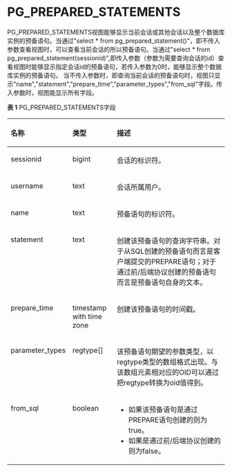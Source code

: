 # PG\_PREPARED\_STATEMENTS

PG\_PREPARED\_STATEMENTS视图能够显示当前会话或其他会话以及整个数据库实例的预备语句。当通过"select * from pg_prepared_statement()"，即不传入参数查看视图时，可以查看当前会话的所以预备语句。当通过"select * from pg_prepared_statement(sessionid)",即传入参数（参数为需要查询会话的id）查看视图时能够显示指定会话id的预备语句，若传入参数为0时，能够显示整个数据库实例的预备语句。
当不传入参数时，即查询当前会话的预备语句时，视图只显示"name","statement","prepare_time","parameter_types","from_sql"字段。传入参数时，视图能显示所有字段。

**表 1**  PG\_PREPARED\_STATEMENTS字段

<a name="zh-cn_topic_0283136606_zh-cn_topic_0237122425_zh-cn_topic_0059778133_tc25f02433de2419f8da4d0a8c2c8e562"></a>
<table><thead align="left"><tr id="zh-cn_topic_0283136606_zh-cn_topic_0237122425_zh-cn_topic_0059778133_rea54060e599a49eb9c70be97cf91d9a0"><th class="cellrowborder" valign="top" width="22.55%" id="mcps1.2.4.1.1"><p id="zh-cn_topic_0283136606_zh-cn_topic_0237122425_zh-cn_topic_0059778133_a32c1f84b5026462b86d11c4d809914f3"><a name="zh-cn_topic_0283136606_zh-cn_topic_0237122425_zh-cn_topic_0059778133_a32c1f84b5026462b86d11c4d809914f3"></a><a name="zh-cn_topic_0283136606_zh-cn_topic_0237122425_zh-cn_topic_0059778133_a32c1f84b5026462b86d11c4d809914f3"></a>名称</p>
</th>
<th class="cellrowborder" valign="top" width="20.69%" id="mcps1.2.4.1.2"><p id="zh-cn_topic_0283136606_zh-cn_topic_0237122425_zh-cn_topic_0059778133_adc94583cb9b24e22bc66ecd21efdbf23"><a name="zh-cn_topic_0283136606_zh-cn_topic_0237122425_zh-cn_topic_0059778133_adc94583cb9b24e22bc66ecd21efdbf23"></a><a name="zh-cn_topic_0283136606_zh-cn_topic_0237122425_zh-cn_topic_0059778133_adc94583cb9b24e22bc66ecd21efdbf23"></a>类型</p>
</th>
<th class="cellrowborder" valign="top" width="56.76%" id="mcps1.2.4.1.3"><p id="zh-cn_topic_0283136606_zh-cn_topic_0237122425_zh-cn_topic_0059778133_a338cfb9341434b298385f2ba72e9620a"><a name="zh-cn_topic_0283136606_zh-cn_topic_0237122425_zh-cn_topic_0059778133_a338cfb9341434b298385f2ba72e9620a"></a><a name="zh-cn_topic_0283136606_zh-cn_topic_0237122425_zh-cn_topic_0059778133_a338cfb9341434b298385f2ba72e9620a"></a>描述</p>
</th>
</tr>
</thead>
<tbody><tr id="zh-cn_topic_0283136606_zh-cn_topic_0237122425_zh-cn_topic_0059778133_r70b979ea9a8c44088f169a2ed862a5e8"><td class="cellrowborder" valign="top" width="22.55%" headers="mcps1.2.4.1.1 "><p id="zh-cn_topic_0283136606_zh-cn_topic_0237122425_zh-cn_topic_0059778133_a189be4244ba24464883ea28942896966"><a name="zh-cn_topic_0283136606_zh-cn_topic_0237122425_zh-cn_topic_0059778133_a189be4244ba24464883ea28942896966"></a><a name="zh-cn_topic_0283136606_zh-cn_topic_0237122425_zh-cn_topic_0059778133_a189be4244ba24464883ea28942896966"></a>sessionid</p>
</td>
<td class="cellrowborder" valign="top" width="20.69%" headers="mcps1.2.4.1.2 "><p id="zh-cn_topic_0283136606_zh-cn_topic_0237122425_zh-cn_topic_0059778133_ab01485ca1bd84a359dfeeb153ad699f9"><a name="zh-cn_topic_0283136606_zh-cn_topic_0237122425_zh-cn_topic_0059778133_ab01485ca1bd84a359dfeeb153ad699f9"></a><a name="zh-cn_topic_0283136606_zh-cn_topic_0237122425_zh-cn_topic_0059778133_ab01485ca1bd84a359dfeeb153ad699f9"></a>bigint</p>
</td>
<td class="cellrowborder" valign="top" width="56.76%" headers="mcps1.2.4.1.3 "><p id="zh-cn_topic_0283136606_zh-cn_topic_0237122425_zh-cn_topic_0059778133_a382f47d73e7848e19eb1855c75c577e6"><a name="zh-cn_topic_0283136606_zh-cn_topic_0237122425_zh-cn_topic_0059778133_a382f47d73e7848e19eb1855c75c577e6"></a><a name="zh-cn_topic_0283136606_zh-cn_topic_0237122425_zh-cn_topic_0059778133_a382f47d73e7848e19eb1855c75c577e6"></a>会话的标识符。</p>
</td>
</tr>
<tr id="zh-cn_topic_0283136606_zh-cn_topic_0237122425_zh-cn_topic_0059778133_r70b979ea9a8c44088f169a2ed862a5e8"><td class="cellrowborder" valign="top" width="22.55%" headers="mcps1.2.4.1.1 "><p id="zh-cn_topic_0283136606_zh-cn_topic_0237122425_zh-cn_topic_0059778133_a189be4244ba24464883ea28942896966"><a name="zh-cn_topic_0283136606_zh-cn_topic_0237122425_zh-cn_topic_0059778133_a189be4244ba24464883ea28942896966"></a><a name="zh-cn_topic_0283136606_zh-cn_topic_0237122425_zh-cn_topic_0059778133_a189be4244ba24464883ea28942896966"></a>username</p>
</td>
<td class="cellrowborder" valign="top" width="20.69%" headers="mcps1.2.4.1.2 "><p id="zh-cn_topic_0283136606_zh-cn_topic_0237122425_zh-cn_topic_0059778133_ab01485ca1bd84a359dfeeb153ad699f9"><a name="zh-cn_topic_0283136606_zh-cn_topic_0237122425_zh-cn_topic_0059778133_ab01485ca1bd84a359dfeeb153ad699f9"></a><a name="zh-cn_topic_0283136606_zh-cn_topic_0237122425_zh-cn_topic_0059778133_ab01485ca1bd84a359dfeeb153ad699f9"></a>text</p>
</td>
<td class="cellrowborder" valign="top" width="56.76%" headers="mcps1.2.4.1.3 "><p id="zh-cn_topic_0283136606_zh-cn_topic_0237122425_zh-cn_topic_0059778133_a382f47d73e7848e19eb1855c75c577e6"><a name="zh-cn_topic_0283136606_zh-cn_topic_0237122425_zh-cn_topic_0059778133_a382f47d73e7848e19eb1855c75c577e6"></a><a name="zh-cn_topic_0283136606_zh-cn_topic_0237122425_zh-cn_topic_0059778133_a382f47d73e7848e19eb1855c75c577e6"></a>会话所属用户。</p>
</td>
</tr>
<tr id="zh-cn_topic_0283136606_zh-cn_topic_0237122425_zh-cn_topic_0059778133_r70b979ea9a8c44088f169a2ed862a5e8"><td class="cellrowborder" valign="top" width="22.55%" headers="mcps1.2.4.1.1 "><p id="zh-cn_topic_0283136606_zh-cn_topic_0237122425_zh-cn_topic_0059778133_a189be4244ba24464883ea28942896966"><a name="zh-cn_topic_0283136606_zh-cn_topic_0237122425_zh-cn_topic_0059778133_a189be4244ba24464883ea28942896966"></a><a name="zh-cn_topic_0283136606_zh-cn_topic_0237122425_zh-cn_topic_0059778133_a189be4244ba24464883ea28942896966"></a>name</p>
</td>
<td class="cellrowborder" valign="top" width="20.69%" headers="mcps1.2.4.1.2 "><p id="zh-cn_topic_0283136606_zh-cn_topic_0237122425_zh-cn_topic_0059778133_ab01485ca1bd84a359dfeeb153ad699f9"><a name="zh-cn_topic_0283136606_zh-cn_topic_0237122425_zh-cn_topic_0059778133_ab01485ca1bd84a359dfeeb153ad699f9"></a><a name="zh-cn_topic_0283136606_zh-cn_topic_0237122425_zh-cn_topic_0059778133_ab01485ca1bd84a359dfeeb153ad699f9"></a>text</p>
</td>
<td class="cellrowborder" valign="top" width="56.76%" headers="mcps1.2.4.1.3 "><p id="zh-cn_topic_0283136606_zh-cn_topic_0237122425_zh-cn_topic_0059778133_a382f47d73e7848e19eb1855c75c577e6"><a name="zh-cn_topic_0283136606_zh-cn_topic_0237122425_zh-cn_topic_0059778133_a382f47d73e7848e19eb1855c75c577e6"></a><a name="zh-cn_topic_0283136606_zh-cn_topic_0237122425_zh-cn_topic_0059778133_a382f47d73e7848e19eb1855c75c577e6"></a>预备语句的标识符。</p>
</td>
</tr>
<tr id="zh-cn_topic_0283136606_zh-cn_topic_0237122425_zh-cn_topic_0059778133_r04a260d93f86474d8a270ecddee95749"><td class="cellrowborder" valign="top" width="22.55%" headers="mcps1.2.4.1.1 "><p id="zh-cn_topic_0283136606_zh-cn_topic_0237122425_zh-cn_topic_0059778133_aba8c43466535431da7394bc8cb15abe7"><a name="zh-cn_topic_0283136606_zh-cn_topic_0237122425_zh-cn_topic_0059778133_aba8c43466535431da7394bc8cb15abe7"></a><a name="zh-cn_topic_0283136606_zh-cn_topic_0237122425_zh-cn_topic_0059778133_aba8c43466535431da7394bc8cb15abe7"></a>statement</p>
</td>
<td class="cellrowborder" valign="top" width="20.69%" headers="mcps1.2.4.1.2 "><p id="zh-cn_topic_0283136606_zh-cn_topic_0237122425_zh-cn_topic_0059778133_af6663e23d11a47f5be18a42f98533bb8"><a name="zh-cn_topic_0283136606_zh-cn_topic_0237122425_zh-cn_topic_0059778133_af6663e23d11a47f5be18a42f98533bb8"></a><a name="zh-cn_topic_0283136606_zh-cn_topic_0237122425_zh-cn_topic_0059778133_af6663e23d11a47f5be18a42f98533bb8"></a>text</p>
</td>
<td class="cellrowborder" valign="top" width="56.76%" headers="mcps1.2.4.1.3 "><p id="zh-cn_topic_0283136606_zh-cn_topic_0237122425_zh-cn_topic_0059778133_a0faf0893b3f8464aba64d3360be7ea39"><a name="zh-cn_topic_0283136606_zh-cn_topic_0237122425_zh-cn_topic_0059778133_a0faf0893b3f8464aba64d3360be7ea39"></a><a name="zh-cn_topic_0283136606_zh-cn_topic_0237122425_zh-cn_topic_0059778133_a0faf0893b3f8464aba64d3360be7ea39"></a>创建该预备语句的查询字符串。对于从SQL创建的预备语句而言是客户端提交的PREPARE语句；对于通过前/后端协议创建的预备语句而言是预备语句自身的文本。</p>
</td>
</tr>
<tr id="zh-cn_topic_0283136606_zh-cn_topic_0237122425_zh-cn_topic_0059778133_r34e57b3cec1d444992a50a171f8473cc"><td class="cellrowborder" valign="top" width="22.55%" headers="mcps1.2.4.1.1 "><p id="zh-cn_topic_0283136606_zh-cn_topic_0237122425_zh-cn_topic_0059778133_aba9e0733d47e4984bfd06d56f1098390"><a name="zh-cn_topic_0283136606_zh-cn_topic_0237122425_zh-cn_topic_0059778133_aba9e0733d47e4984bfd06d56f1098390"></a><a name="zh-cn_topic_0283136606_zh-cn_topic_0237122425_zh-cn_topic_0059778133_aba9e0733d47e4984bfd06d56f1098390"></a>prepare_time</p>
</td>
<td class="cellrowborder" valign="top" width="20.69%" headers="mcps1.2.4.1.2 "><p id="zh-cn_topic_0283136606_zh-cn_topic_0237122425_zh-cn_topic_0059778133_aa36bd62dac9d4647b36218100312733d"><a name="zh-cn_topic_0283136606_zh-cn_topic_0237122425_zh-cn_topic_0059778133_aa36bd62dac9d4647b36218100312733d"></a><a name="zh-cn_topic_0283136606_zh-cn_topic_0237122425_zh-cn_topic_0059778133_aa36bd62dac9d4647b36218100312733d"></a>timestamp with time zone</p>
</td>
<td class="cellrowborder" valign="top" width="56.76%" headers="mcps1.2.4.1.3 "><p id="zh-cn_topic_0283136606_zh-cn_topic_0237122425_zh-cn_topic_0059778133_a8392d26664af4197b11ac091cba47b60"><a name="zh-cn_topic_0283136606_zh-cn_topic_0237122425_zh-cn_topic_0059778133_a8392d26664af4197b11ac091cba47b60"></a><a name="zh-cn_topic_0283136606_zh-cn_topic_0237122425_zh-cn_topic_0059778133_a8392d26664af4197b11ac091cba47b60"></a>创建该预备语句的时间戳。</p>
</td>
</tr>
<tr id="zh-cn_topic_0283136606_zh-cn_topic_0237122425_zh-cn_topic_0059778133_re2b1e3c100874445ae8b9f6672fd44b8"><td class="cellrowborder" valign="top" width="22.55%" headers="mcps1.2.4.1.1 "><p id="zh-cn_topic_0283136606_zh-cn_topic_0237122425_zh-cn_topic_0059778133_aa94b6d5d13c04feb8de4b1e39807c33c"><a name="zh-cn_topic_0283136606_zh-cn_topic_0237122425_zh-cn_topic_0059778133_aa94b6d5d13c04feb8de4b1e39807c33c"></a><a name="zh-cn_topic_0283136606_zh-cn_topic_0237122425_zh-cn_topic_0059778133_aa94b6d5d13c04feb8de4b1e39807c33c"></a>parameter_types</p>
</td>
<td class="cellrowborder" valign="top" width="20.69%" headers="mcps1.2.4.1.2 "><p id="zh-cn_topic_0283136606_zh-cn_topic_0237122425_zh-cn_topic_0059778133_a803006a96b544501aff6c7f8a7ad99a2"><a name="zh-cn_topic_0283136606_zh-cn_topic_0237122425_zh-cn_topic_0059778133_a803006a96b544501aff6c7f8a7ad99a2"></a><a name="zh-cn_topic_0283136606_zh-cn_topic_0237122425_zh-cn_topic_0059778133_a803006a96b544501aff6c7f8a7ad99a2"></a>regtype[]</p>
</td>
<td class="cellrowborder" valign="top" width="56.76%" headers="mcps1.2.4.1.3 "><p id="zh-cn_topic_0283136606_zh-cn_topic_0237122425_zh-cn_topic_0059778133_a027cb0c2fb494d2f96e6a0450a09023e"><a name="zh-cn_topic_0283136606_zh-cn_topic_0237122425_zh-cn_topic_0059778133_a027cb0c2fb494d2f96e6a0450a09023e"></a><a name="zh-cn_topic_0283136606_zh-cn_topic_0237122425_zh-cn_topic_0059778133_a027cb0c2fb494d2f96e6a0450a09023e"></a>该预备语句期望的参数类型，以regtype类型的数组格式出现。与该数组元素相对应的OID可以通过把regtype转换为oid值得到。</p>
</td>
</tr>
<tr id="zh-cn_topic_0283136606_zh-cn_topic_0237122425_zh-cn_topic_0059778133_r79a8e626edca446ea25954f708ff34f9"><td class="cellrowborder" valign="top" width="22.55%" headers="mcps1.2.4.1.1 "><p id="zh-cn_topic_0283136606_zh-cn_topic_0237122425_zh-cn_topic_0059778133_a09d44b7cf3954f4e8b9f58be950ef387"><a name="zh-cn_topic_0283136606_zh-cn_topic_0237122425_zh-cn_topic_0059778133_a09d44b7cf3954f4e8b9f58be950ef387"></a><a name="zh-cn_topic_0283136606_zh-cn_topic_0237122425_zh-cn_topic_0059778133_a09d44b7cf3954f4e8b9f58be950ef387"></a>from_sql</p>
</td>
<td class="cellrowborder" valign="top" width="20.69%" headers="mcps1.2.4.1.2 "><p id="zh-cn_topic_0283136606_zh-cn_topic_0237122425_zh-cn_topic_0059778133_a94df0dd59ab747a58c88656c53f0768c"><a name="zh-cn_topic_0283136606_zh-cn_topic_0237122425_zh-cn_topic_0059778133_a94df0dd59ab747a58c88656c53f0768c"></a><a name="zh-cn_topic_0283136606_zh-cn_topic_0237122425_zh-cn_topic_0059778133_a94df0dd59ab747a58c88656c53f0768c"></a><span id="zh-cn_topic_0283136606_zh-cn_topic_0237122425_text212514558291"><a name="zh-cn_topic_0283136606_zh-cn_topic_0237122425_text212514558291"></a><a name="zh-cn_topic_0283136606_zh-cn_topic_0237122425_text212514558291"></a>boolean</span></p>
</td>
<td class="cellrowborder" valign="top" width="56.76%" headers="mcps1.2.4.1.3 "><a name="zh-cn_topic_0283136606_zh-cn_topic_0237122425_zh-cn_topic_0059778133_ud5f6e7011cc94e4e8c00da10c282bd97"></a><a name="zh-cn_topic_0283136606_zh-cn_topic_0237122425_zh-cn_topic_0059778133_ud5f6e7011cc94e4e8c00da10c282bd97"></a><ul id="zh-cn_topic_0283136606_zh-cn_topic_0237122425_zh-cn_topic_0059778133_ud5f6e7011cc94e4e8c00da10c282bd97"><li>如果该预备语句是通过PREPARE语句创建的则为true。</li><li>如果是通过前/后端协议创建的则为false。</li></ul>
</td>
</tr>
</tbody>
</table>

